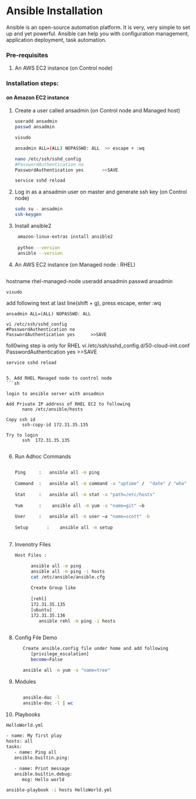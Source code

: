 # Ansible Installation

Ansible is an open-source automation platform. It is very, very simple to set up and yet powerful. Ansible can help you with configuration management, application deployment, task automation.

### Pre-requisites

1. An AWS EC2 instance (on Control node)

### Installation steps:
#### on Amazon EC2 instance

   
1. Create a user called ansadmin (on Control node and Managed host)  
   ```sh
   useradd ansadmin
   passwd ansadmin
   
   visudo
   
   ansadmin ALL=(ALL) NOPASSWD: ALL  >> escape + :wq
   
   nano /etc/ssh/sshd_config
   #PasswordAuthentication no
   PasswordAuthentication yes		>>SAVE
   
   service sshd reload

   
2. Log in as a ansadmin user on master and generate ssh key (on Control node)
   ```sh 
   sudo su - ansadmin
   ssh-keygen
   ```
   
3. Install ansible2
   ```sh
	amazon-linux-extras install ansible2
	
	python --version
	ansible --version
   ```

4.	An AWS EC2 instance (on Managed node : RHEL)
	```sh
   hostname rhel-managed-node
	useradd ansadmin
	passwd ansadmin
	   
	visudo
	   
   add following text at last line(shift + g), press escape, enter :wq

	ansadmin ALL=(ALL) NOPASSWD: ALL  
	   
	vi /etc/ssh/sshd_config
	#PasswordAuthentication no
	PasswordAuthentication yes		>>SAVE

   foll0wing step is only for RHEL
      vi /etc/ssh/sshd_config.d/50-cloud-init.conf
      PasswordAuthentication yes    >>SAVE
       
	service sshd reload

   ```

5. Add RHEL Managed node to control node
   ```sh

   login to ansible server with ansadmin
      
   Add Private IP address of RHEL EC2 to following
         nano /etc/ansible/hosts

   Copy ssh id
         ssh-copy-id 172.31.35.135

   Try to login
         ssh  172.31.35.135


   ```
6. Run Adhoc Commands
   ```sh
      
   Ping		:	ansible all -m ping
      
   Command	:	ansible all -m command -a "uptime" /  "date" / "who"
      
   Stat		:	ansible all -m stat -a "path=/etc/hosts"
      
   Yum		:	 ansible all -m yum -a "name=git" –b
      
   User		:	ansible all -m user –a "name=scott" -b
      
   Setup	   :	ansible all -m setup  
      

   ```

7. Invenotry Files
   ```sh
   Host Files :

         ansible all -m ping
         ansible all -m ping -i hosts
         cat /etc/ansible/ansible.cfg
            
         Create Group like
         
         [rehl]
         172.31.35.135
         [ubuntu]
         172.31.35.136
            ansible rehl -m ping -i hosts 
      

   ```

8. Config File Demo
   ```sh
      Create ansible.config file under home and add following
         [privilege_escalation]
         become=False

      ansible all -m yum -a "name=tree"


   ```

9. Modules
   ```sh

      ansible-doc -l 
      ansible-doc -l | wc

   ```

10. Playbooks
   ```sh
   HelloWorld.yml

   - name: My first play
   hosts: all
   tasks:
      - name: Ping all
      ansible.builtin.ping:

      - name: Print message
      ansible.builtin.debug:
         msg: Hello world

   ansible-playbook -i hosts HelloWorld.yml
   
   ```
